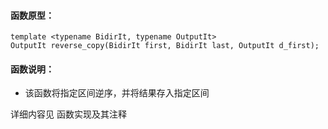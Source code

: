
#### 函数原型：
```
template <typename BidirIt, typename OutputIt>
OutputIt reverse_copy(BidirIt first, BidirIt last, OutputIt d_first);
```

#### 函数说明：
* 该函数将指定区间逆序，并将结果存入指定区间

详细内容见 函数实现及其注释


